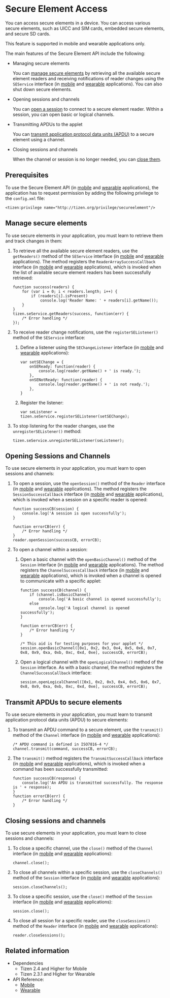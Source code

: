 # Secure Element Access

You can access secure elements in a device. You can access various secure elements, such as UICC and SIM cards, embedded secure elements, and secure SD cards.

This feature is supported in mobile and wearable applications only.

The main features of the Secure Element API include the following:

- Managing secure elements   

  You can [manage secure elements](#managing-secure-elements) by retrieving all the available secure element readers and receiving notifications of reader changes using the `SEService` interface (in [mobile](../../api/latest/device_api/mobile/tizen/se.html#SEService) and [wearable](../../api/latest/device_api/wearable/tizen/se.html#SEService) applications). You can also shut down secure elements.

- Opening sessions and channels   

  You can [open a session](#opening-sessions-and-channels) to connect to a secure element reader. Within a session, you can open basic or logical channels.

- Transmitting APDUs to the applet

  You can [transmit application protocol data units (APDU)](#transmitting-apdus-to-secure-elements) to a secure element using a channel.

- Closing sessions and channels

  When the channel or session is no longer needed, you can [close them](#closing-sessions-and-channels).

## Prerequisites

To use the Secure Element API (in [mobile](../../api/latest/device_api/mobile/tizen/se.html) and [wearable](../../api/latest/device_api/wearable/tizen/se.html) applications), the application has to request permission by adding the following privilege to the `config.xml` file:

```
<tizen:privilege name="http://tizen.org/privilege/secureelement"/>
```

## Manage secure elements

To use secure elements in your application, you must learn to retrieve them and track changes in them:

1. To retrieve all the available secure element readers, use the `getReaders()` method of the `SEService` interface (in [mobile](../../api/latest/device_api/mobile/tizen/se.html#SEService) and [wearable](../../api/latest/device_api/wearable/tizen/se.html#SEService) applications). The method registers the `ReaderArraySuccessCallback` interface (in [mobile](../../api/latest/device_api/mobile/tizen/se.html#ReaderArraySuccessCallback) and [wearable](../../api/latest/device_api/wearable/tizen/se.html#ReaderArraySuccessCallback) applications), which is invoked when the list of available secure element readers has been successfully retrieved:

   ```
   function success(readers) {
       for (var i = 0; i < readers.length; i++) {
           if (readers[i].isPresent)
               console.log('Reader Name: ' + readers[i].getName());
       }
   }
   tizen.seService.getReaders(success, function(err) {
       /* Error handling */
   });
   ```

2. To receive reader change notifications, use the `registerSEListener()` method of the `SEService` interface:

   1. Define a listener using the `SEChangeListener` interface (in [mobile](../../api/latest/device_api/mobile/tizen/se.html#SEChangeListener) and [wearable](../../api/latest/device_api/wearable/tizen/se.html#SEChangeListener) applications):

      ```
      var setSEChange = {
          onSEReady: function(reader) {
              console.log(reader.getName() + ' is ready.');
          },
          onSENotReady: function(reader) {
              console.log(reader.getName() + ' is not ready.');
          },
      }
      ```

   2. Register the listener:

      ```
      var seListener = tizen.seService.registerSEListener(setSEChange);
      ```

3. To stop listening for the reader changes, use the `unregisterSEListener()` method:

   ```
   tizen.seService.unregisterSEListener(seListener);
   ```

## Opening Sessions and Channels

To use secure elements in your application, you must learn to open sessions and channels:

1. To open a session, use the `openSession()` method of the `Reader` interface (in [mobile](../../api/latest/device_api/mobile/tizen/se.html#Reader) and [wearable](../../api/latest/device_api/wearable/tizen/se.html#Reader) applications). The method registers the `SessionSuccessCallback` interface (in [mobile](../../api/latest/device_api/mobile/tizen/se.html#SessionSuccessCallback) and [wearable](../../api/latest/device_api/wearable/tizen/se.html#SessionSuccessCallback) applications), which is invoked when a session on a specific reader is opened:

   ```
   function successCB(session) {
       console.log('A session is open successfully');
   }

   function errorCB(err) {
       /* Error handling */
   }
   reader.openSession(successCB, errorCB);
   ```

2. To open a channel within a session:

   1. Open a basic channel with the `openBasicChannel()` method of the `Session` interface (in [mobile](../../api/latest/device_api/mobile/tizen/se.html#Session) and [wearable](../../api/latest/device_api/wearable/tizen/se.html#Session) applications). The method registers the `ChannelSuccessCallback` interface (in [mobile](../../api/latest/device_api/mobile/tizen/se.html#ChannelSuccessCallback) and [wearable](../../api/latest/device_api/wearable/tizen/se.html#ChannelSuccessCallback) applications), which is invoked when a channel is opened to communicate with a specific applet:

      ```
      function successCB(channel) {
          if (channel.isBasicChannel)
              console.log('A basic channel is opened successfully');
          else
              console.log('A logical channel is opened successfully');
      }

      function errorCB(err) {
          /* Error handling */
      }

      /* This aid is for testing purposes for your applet */
      session.openBasicChannel([0x1, 0x2, 0x3, 0x4, 0x5, 0x6, 0x7, 0x8, 0x9, 0xa, 0xb, 0xc, 0xd, 0xe], successCB, errorCB);
      ```

   2. Open a logical channel with the `openLogicalChannel()` method of the `Session` interface. As with a basic channel, the method registers the `ChannelSuccessCallback` interface:

      ```
      session.openLogicalChannel([0x1, 0x2, 0x3, 0x4, 0x5, 0x6, 0x7, 0x8, 0x9, 0xa, 0xb, 0xc, 0xd, 0xe], successCB, errorCB);
      ```

## Transmit APDUs to secure elements

To use secure elements in your application, you must learn to transmit application protocol data units (APDU) to secure elements:

1. To transmit an APDU command to a secure element, use the `transmit()` method of the `Channel` interface (in [mobile](../../api/latest/device_api/mobile/tizen/se.html#Channel) and [wearable](../../api/latest/device_api/wearable/tizen/se.html#Channel) applications):

   ```
   /* APDU command is defined in ISO7816-4 */
   channel.transmit(command, successCB, errorCB);
   ```

2. The `transmit()` method registers the `TransmitSuccessCallback` interface (in [mobile](../../api/latest/device_api/mobile/tizen/se.html#TransmitSuccessCallback) and [wearable](../../api/latest/device_api/wearable/tizen/se.html#TransmitSuccessCallback) applications), which is invoked when a command has been successfully transmitted:

   ```
   function successCB(response) {
       console.log('An APDU is transmitted successfully. The response is ' + response);
   }
   function errorCB(err) {
       /* Error handling */
   }
   ```

## Closing sessions and channels

To use secure elements in your application, you must learn to close sessions and channels:

1. To close a specific channel, use the `close()` method of the `Channel` interface (in [mobile](../../api/latest/device_api/mobile/tizen/se.html#Channel) and [wearable](../../api/latest/device_api/wearable/tizen/se.html#Channel) applications):

   ```
   channel.close();
   ```

2. To close all channels within a specific session, use the `closeChannels()` method of the `Session` interface (in [mobile](../../api/latest/device_api/mobile/tizen/se.html#Session) and [wearable](../../api/latest/device_api/wearable/tizen/se.html#Session) applications):

   ```
   session.closeChannels();
   ```

3. To close a specific session, use the `close()` method of the `Session` interface (in [mobile](../../api/latest/device_api/mobile/tizen/se.html#Session) and [wearable](../../api/latest/device_api/wearable/tizen/se.html#Session) applications):

   ```
   session.close();
   ```

4. To close all session for a specific reader, use the `closeSessions()` method of the `Reader` interface (in [mobile](../../api/latest/device_api/mobile/tizen/se.html#Reader) and [wearable](../../api/latest/device_api/wearable/tizen/se.html#Reader) applications):

   ```
   reader.closeSessions();
   ```


## Related information
* Dependencies   
   - Tizen 2.4 and Higher for Mobile
   - Tizen 2.3.1 and Higher for Wearable
* API Reference:
  - [Mobile](../../api/latest/device_api/mobile/tizen/se.html)
  - [Wearable](../../api/latest/device_api/wearable/tizen/se.html)
